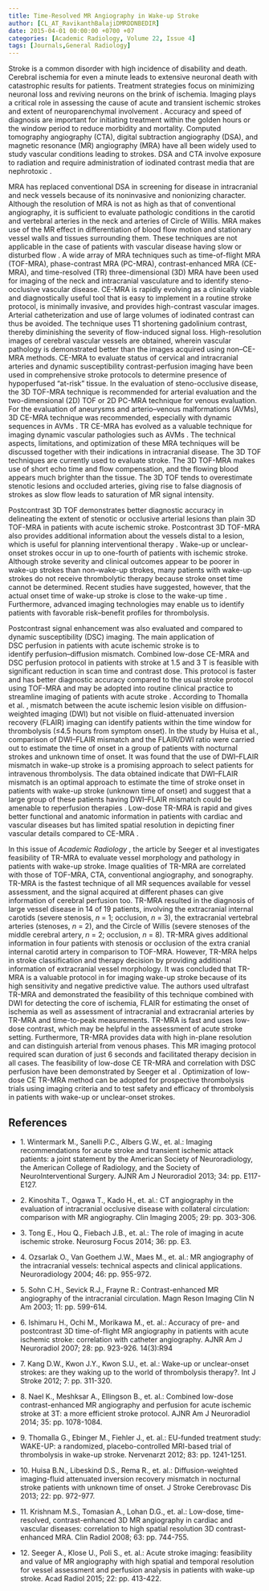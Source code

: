 ```yaml
---
title: Time-Resolved MR Angiography in Wake-up Stroke
author: [CL_AT_RavikanthBalajiDMRDDNBEDIR]
date: 2015-04-01 00:00:00 +0700 +07
categories: [Academic Radiology, Volume 22, Issue 4]
tags: [Journals,General Radiology]
---
```

Stroke is a common disorder with high incidence of disability and death. Cerebral ischemia for even a minute leads to extensive neuronal death with catastrophic results for patients. Treatment strategies focus on minimizing neuronal loss and reviving neurons on the brink of ischemia. Imaging plays a critical role in assessing the cause of acute and transient ischemic strokes and extent of neuroparenchymal involvement . Accuracy and speed of diagnosis are important for initiating treatment within the golden hours or the window period to reduce morbidity and mortality. Computed tomography angiography (CTA), digital subtraction angiography (DSA), and magnetic resonance (MR) angiography (MRA) have all been widely used to study vascular conditions leading to strokes. DSA and CTA involve exposure to radiation and require administration of iodinated contrast media that are nephrotoxic .

MRA has replaced conventional DSA in screening for disease in intracranial and neck vessels because of its noninvasive and nonionizing character. Although the resolution of MRA is not as high as that of conventional angiography, it is sufficient to evaluate pathologic conditions in the carotid and vertebral arteries in the neck and arteries of Circle of Willis. MRA makes use of the MR effect in differentiation of blood flow motion and stationary vessel walls and tissues surrounding them. These techniques are not applicable in the case of patients with vascular disease having slow or disturbed flow . A wide array of MRA techniques such as time-of-flight MRA (TOF-MRA), phase-contrast MRA (PC-MRA), contrast-enhanced MRA (CE-MRA), and time-resolved (TR) three-dimensional (3D) MRA have been used for imaging of the neck and intracranial vasculature and to identify steno-occlusive vascular disease. CE-MRA is rapidly evolving as a clinically viable and diagnostically useful tool that is easy to implement in a routine stroke protocol, is minimally invasive, and provides high-contrast vascular images. Arterial catheterization and use of large volumes of iodinated contrast can thus be avoided. The technique uses T1 shortening gadolinium contrast, thereby diminishing the severity of flow-induced signal loss. High-resolution images of cerebral vascular vessels are obtained, wherein vascular pathology is demonstrated better than the images acquired using non–CE-MRA methods. CE-MRA to evaluate status of cervical and intracranial arteries and dynamic susceptibility contrast-perfusion imaging have been used in comprehensive stroke protocols to determine presence of hypoperfused “at-risk” tissue. In the evaluation of steno-occlusive disease, the 3D TOF-MRA technique is recommended for arterial evaluation and the two-dimensional (2D) TOF or 2D PC-MRA technique for venous evaluation. For the evaluation of aneurysms and arterio–venous malformations (AVMs), 3D CE-MRA technique was recommended, especially with dynamic sequences in AVMs . TR CE-MRA has evolved as a valuable technique for imaging dynamic vascular pathologies such as AVMs . The technical aspects, limitations, and optimization of these MRA techniques will be discussed together with their indications in intracranial disease. The 3D TOF techniques are currently used to evaluate stroke. The 3D TOF-MRA makes use of short echo time and flow compensation, and the flowing blood appears much brighter than the tissue. The 3D TOF tends to overestimate stenotic lesions and occluded arteries, giving rise to false diagnosis of strokes as slow flow leads to saturation of MR signal intensity.

Postcontrast 3D TOF demonstrates better diagnostic accuracy in delineating the extent of stenotic or occlusive arterial lesions than plain 3D TOF-MRA in patients with acute ischemic stroke. Postcontrast 3D TOF-MRA also provides additional information about the vessels distal to a lesion, which is useful for planning interventional therapy . Wake-up or unclear-onset strokes occur in up to one-fourth of patients with ischemic stroke. Although stroke severity and clinical outcomes appear to be poorer in wake-up strokes than non–wake-up strokes, many patients with wake-up strokes do not receive thrombolytic therapy because stroke onset time cannot be determined. Recent studies have suggested, however, that the actual onset time of wake-up stroke is close to the wake-up time . Furthermore, advanced imaging technologies may enable us to identify patients with favorable risk–benefit profiles for thrombolysis.

Postcontrast signal enhancement was also evaluated and compared to dynamic susceptibility (DSC) imaging. The main application of DSC perfusion in patients with acute ischemic stroke is to identify perfusion–diffusion mismatch. Combined low-dose CE-MRA and DSC perfusion protocol in patients with stroke at 1.5 and 3 T is feasible with significant reduction in scan time and contrast dose. This protocol is faster and has better diagnostic accuracy compared to the usual stroke protocol using TOF-MRA and may be adopted into routine clinical practice to streamline imaging of patients with acute stroke . According to Thomalla et al. , mismatch between the acute ischemic lesion visible on diffusion-weighted imaging (DWI) but not visible on fluid-attenuated inversion recovery (FLAIR) imaging can identify patients within the time window for thrombolysis (≤4.5 hours from symptom onset). In the study by Huisa et al., comparison of DWI–FLAIR mismatch and the FLAIR/DWI ratio were carried out to estimate the time of onset in a group of patients with nocturnal strokes and unknown time of onset. It was found that the use of DWI–FLAIR mismatch in wake-up stroke is a promising approach to select patients for intravenous thrombolysis. The data obtained indicate that DWI–FLAIR mismatch is an optimal approach to estimate the time of stroke onset in patients with wake-up stroke (unknown time of onset) and suggest that a large group of these patients having DWI–FLAIR mismatch could be amenable to reperfusion therapies . Low-dose TR-MRA is rapid and gives better functional and anatomic information in patients with cardiac and vascular diseases but has limited spatial resolution in depicting finer vascular details compared to CE-MRA .

In this issue of _Academic Radiology_ , the article by Seeger et al investigates feasibility of TR-MRA to evaluate vessel morphology and pathology in patients with wake-up stroke. Image qualities of TR-MRA are correlated with those of TOF-MRA, CTA, conventional angiography, and sonography. TR-MRA is the fastest technique of all MR sequences available for vessel assessment, and the signal acquired at different phases can give information of cerebral perfusion too. TR-MRA resulted in the diagnosis of large vessel disease in 14 of 19 patients, involving the extracranial internal carotids (severe stenosis, _n_ = 1; occlusion, _n_ = 3), the extracranial vertebral arteries (stenoses, _n_ = 2), and the Circle of Willis (severe stenoses of the middle cerebral artery, _n_ = 2; occlusion, _n_ = 8). TR-MRA gives additional information in four patients with stenosis or occlusion of the extra cranial internal carotid artery in comparison to TOF-MRA. However, TR-MRA helps in stroke classification and therapy decision by providing additional information of extracranial vessel morphology. It was concluded that TR-MRA is a valuable protocol in for imaging wake-up stroke because of its high sensitivity and negative predictive value. The authors used ultrafast TR-MRA and demonstrated the feasibility of this technique combined with DWI for detecting the core of ischemia, FLAIR for estimating the onset of ischemia as well as assessment of intracranial and extracranial arteries by TR-MRA and time-to-peak measurements. TR-MRA is fast and uses low-dose contrast, which may be helpful in the assessment of acute stroke setting. Furthermore, TR-MRA provides data with high in-plane resolution and can distinguish arterial from venous phases. This MR imaging protocol required scan duration of just 6 seconds and facilitated therapy decision in all cases. The feasibility of low-dose CE TR-MRA and correlation with DSC perfusion have been demonstrated by Seeger et al . Optimization of low-dose CE TR-MRA method can be adopted for prospective thrombolysis trials using imaging criteria and to test safety and efficacy of thrombolysis in patients with wake-up or unclear-onset strokes.

## References

- 1\. Wintermark M., Sanelli P.C., Albers G.W., et. al.: Imaging recommendations for acute stroke and transient ischemic attack patients: a joint statement by the American Society of Neuroradiology, the American College of Radiology, and the Society of NeuroInterventional Surgery. AJNR Am J Neuroradiol 2013; 34: pp. E117-E127.


- 2\. Kinoshita T., Ogawa T., Kado H., et. al.: CT angiography in the evaluation of intracranial occlusive disease with collateral circulation: comparison with MR angiography. Clin Imaging 2005; 29: pp. 303-306.


- 3\. Tong E., Hou Q., Fiebach J.B., et. al.: The role of imaging in acute ischemic stroke. Neurosurg Focus 2014; 36: pp. E3.


- 4\. Ozsarlak O., Van Goethem J.W., Maes M., et. al.: MR angiography of the intracranial vessels: technical aspects and clinical applications. Neuroradiology 2004; 46: pp. 955-972.


- 5\. Sohn C.H., Sevick R.J., Frayne R.: Contrast-enhanced MR angiography of the intracranial circulation. Magn Reson Imaging Clin N Am 2003; 11: pp. 599-614.


- 6\. Ishimaru H., Ochi M., Morikawa M., et. al.: Accuracy of pre- and postcontrast 3D time-of-flight MR angiography in patients with acute ischemic stroke: correlation with catheter angiography. AJNR Am J Neuroradiol 2007; 28: pp. 923-926. 14(3):R94


- 7\. Kang D.W., Kwon J.Y., Kwon S.U., et. al.: Wake-up or unclear-onset strokes: are they waking up to the world of thrombolysis therapy?. Int J Stroke 2012; 7: pp. 311-320.


- 8\. Nael K., Meshksar A., Ellingson B., et. al.: Combined low-dose contrast-enhanced MR angiography and perfusion for acute ischemic stroke at 3T: a more efficient stroke protocol. AJNR Am J Neuroradiol 2014; 35: pp. 1078-1084.


- 9\. Thomalla G., Ebinger M., Fiehler J., et. al.: EU-funded treatment study: WAKE-UP: a randomized, placebo-controlled MRI-based trial of thrombolysis in wake-up stroke. Nervenarzt 2012; 83: pp. 1241-1251.


- 10\. Huisa B.N., Libeskind D.S., Rema R., et. al.: Diffusion-weighted imaging-fluid attenuated inversion recovery mismatch in nocturnal stroke patients with unknown time of onset. J Stroke Cerebrovasc Dis 2013; 22: pp. 972-977.


- 11\. Krishnam M.S., Tomasian A., Lohan D.G., et. al.: Low-dose, time-resolved, contrast-enhanced 3D MR angiography in cardiac and vascular diseases: correlation to high spatial resolution 3D contrast-enhanced MRA. Clin Radiol 2008; 63: pp. 744-755.


- 12\. Seeger A., Klose U., Poli S., et. al.: Acute stroke imaging: feasibility and value of MR angiography with high spatial and temporal resolution for vessel assessment and perfusion analysis in patients with wake-up stroke. Acad Radiol 2015; 22: pp. 413-422.